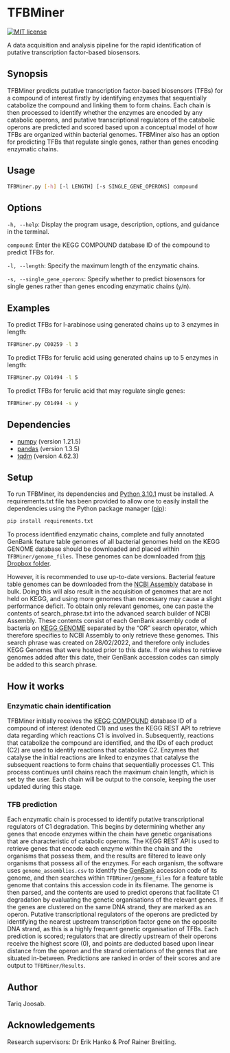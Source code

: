 # TFBMiner
[![MIT license](https://img.shields.io/badge/License-MIT-blue.svg)](https://lbesson.mit-license.org/)

A data acquisition and analysis pipeline for the rapid identification of putative transcription factor-based biosensors.
## Synopsis
TFBMiner predicts putative transcription factor-based biosensors (TFBs) for a compound of interest firstly by identifying enzymes that sequentially catabolize the compound and linking them to form chains. Each chain is then processed to identify whether the enzymes are encoded by any catabolic operons, and putative transcriptional regulators of the catabolic operons are predicted and scored based upon a conceptual model of how TFBs are organized within bacterial genomes. TFBMiner also has an option for predicting TFBs that regulate single genes, rather than genes encoding enzymatic chains.

## Usage
```sh
TFBMiner.py [-h] [-l LENGTH] [-s SINGLE_GENE_OPERONS] compound
```

## Options
```-h, --help```: Display the program usage, description, options, and guidance in the terminal.

```compound```: Enter the KEGG COMPOUND database ID of the compound to predict TFBs for.

```-l, --length```: Specify the maximum length of the enzymatic chains.

```-s, --single_gene_operons```: Specify whether to predict biosensors for single genes rather than genes encoding enzymatic chains (y/n).

## Examples
To predict TFBs for l-arabinose using generated chains up to 3 enzymes in length:
```sh 
TFBMiner.py C00259 -l 3
```

To predict TFBs for ferulic acid using generated chains up to 5 enzymes in length:

```sh
TFBMiner.py C01494 -l 5
```

To predict TFBs for ferulic acid that may regulate single genes:

```sh
TFBMiner.py C01494 -s y
```

## Dependencies
- [numpy](https://numpy.org/) (version 1.21.5)
- [pandas](https://pandas.pydata.org/) (version 1.3.5)
- [tqdm](https://github.com/tqdm/tqdm) (version 4.62.3)

## Setup
To run TFBMiner, its dependencies and [Python 3.10.1](https://www.python.org/downloads/release/python-3101/) must be installed. A requirements.txt file has been provided to allow one to easily install the dependencies using the Python package manager ([pip](https://pypi.org/project/pip/)):

```sh
pip install requirements.txt
```

To process identified enzymatic chains, complete and fully annotated GenBank feature table genomes of all bacterial genomes held on the KEGG GENOME database should be downloaded and placed within ```TFBMiner/genome_files```. These genomes can be downloaded from [this Dropbox folder](https://www.dropbox.com/sh/ezo6ahj033cev8b/AADm-bC728rD0l9PTgPA9bgpa?dl=0). 

However, it is recommended to use up-to-date versions. Bacterial feature table genomes can be downloaded from the [NCBI Assembly](https://www.ncbi.nlm.nih.gov/assembly) database in bulk. Doing this will also result in the acquisition of genomes that are not held on KEGG, and using more genomes than necessary may cause a slight performance deficit. To obtain only relevant genomes, one can paste the contents of search_phrase.txt into the advanced search builder of NCBI Assembly. These contents consist of each GenBank assembly code of bacteria on [KEGG GENOME](https://www.genome.jp/kegg/genome/) separated by the “OR” search operator, which therefore specifies to NCBI Assembly to only retrieve these genomes. This search phrase was created on 28/02/2022, and therefore only includes KEGG Genomes that were hosted prior to this date. If one wishes to retrieve genomes added after this date, their GenBank accession codes can simply be added to this search phrase.

## How it works
### Enzymatic chain identification
TFBMiner initially receives the [KEGG COMPOUND](https://www.genome.jp/kegg/compound/) database ID of a compound of interest (denoted C1) and uses the KEGG REST API to retrieve data regarding which reactions C1 is involved in. Subsequently, reactions that catabolize the compound are identified, and the IDs of each product (C2) are used to identify reactions that catabolize C2. Enzymes that catalyse the initial reactions are linked to enzymes that catalyse the subsequent reactions to form chains that sequentially processes C1. This process continues until chains reach the maximum chain length, which is set by the user. Each chain will be output to the console, keeping the user updated during this stage.

### TFB prediction
Each enzymatic chain is processed to identify putative transcriptional regulators of C1 degradation. This begins by determining whether any genes that encode enzymes within the chain have genetic organisations that are characteristic of catabolic operons. The KEGG REST API is used to retrieve genes that encode each enzyme within the chain and the organisms that possess them, and the results are filtered to leave only organisms that possess all of the enzymes. For each organism, the software uses ```genome_assemblies.csv``` to identify the [GenBank](https://www.ncbi.nlm.nih.gov/genbank/) accession code of its genome, and then searches within ```TFBMiner/genome_files``` for a feature table genome that contains this accession code in its filename. The genome is then parsed, and the contents are used to predict operons that facilitate C1 degradation by evaluating the genetic organisations of the relevant genes. If the genes are clustered on the same DNA strand, they are marked as an operon. Putative transcriptional regulators of the operons are predicted by identifying the nearest upstream transcription factor gene on the opposite DNA strand, as this is a highly frequent genetic organisation of TFBs. Each prediction is scored; regulators that are directly upstream of their operons receive the highest score (0), and points are deducted based upon linear distance from the operon and the strand orientations of the genes that are situated in-between. Predictions are ranked in order of their scores and are output to ```TFBMiner/Results```.

## Author
Tariq Joosab.

## Acknowledgements
Research supervisors: Dr Erik Hanko & Prof Rainer Breitling.
